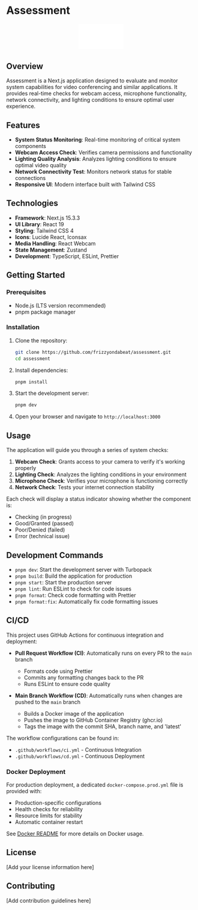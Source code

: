 # Assessment

<p align="center">
  <img src="public/assessment-logo.svg" alt="Assessment Logo" width="120" />
</p>

## Overview

Assessment is a Next.js application designed to evaluate and monitor system capabilities for video conferencing and similar applications. It provides real-time checks for webcam access, microphone functionality, network connectivity, and lighting conditions to ensure optimal user experience.

## Features

- **System Status Monitoring**: Real-time monitoring of critical system components
- **Webcam Access Check**: Verifies camera permissions and functionality
- **Lighting Quality Analysis**: Analyzes lighting conditions to ensure optimal video quality
- **Network Connectivity Test**: Monitors network status for stable connections
- **Responsive UI**: Modern interface built with Tailwind CSS

## Technologies

- **Framework**: Next.js 15.3.3
- **UI Library**: React 19
- **Styling**: Tailwind CSS 4
- **Icons**: Lucide React, Iconsax
- **Media Handling**: React Webcam
- **State Management**: Zustand
- **Development**: TypeScript, ESLint, Prettier

## Getting Started

### Prerequisites

- Node.js (LTS version recommended)
- pnpm package manager

### Installation

1. Clone the repository:

   ```bash
   git clone https://github.com/frizzyondabeat/assessment.git
   cd assessment
   ```

2. Install dependencies:

   ```bash
   pnpm install
   ```

3. Start the development server:

   ```bash
   pnpm dev
   ```

4. Open your browser and navigate to `http://localhost:3000`

## Usage

The application will guide you through a series of system checks:

1. **Webcam Check**: Grants access to your camera to verify it's working properly
2. **Lighting Check**: Analyzes the lighting conditions in your environment
3. **Microphone Check**: Verifies your microphone is functioning correctly
4. **Network Check**: Tests your internet connection stability

Each check will display a status indicator showing whether the component is:

- Checking (in progress)
- Good/Granted (passed)
- Poor/Denied (failed)
- Error (technical issue)

## Development Commands

- `pnpm dev`: Start the development server with Turbopack
- `pnpm build`: Build the application for production
- `pnpm start`: Start the production server
- `pnpm lint`: Run ESLint to check for code issues
- `pnpm format`: Check code formatting with Prettier
- `pnpm format:fix`: Automatically fix code formatting issues

## CI/CD

This project uses GitHub Actions for continuous integration and deployment:

- **Pull Request Workflow (CI)**: Automatically runs on every PR to the `main` branch
  - Formats code using Prettier
  - Commits any formatting changes back to the PR
  - Runs ESLint to ensure code quality

- **Main Branch Workflow (CD)**: Automatically runs when changes are pushed to the `main` branch
  - Builds a Docker image of the application
  - Pushes the image to GitHub Container Registry (ghcr.io)
  - Tags the image with the commit SHA, branch name, and 'latest'

The workflow configurations can be found in:
- `.github/workflows/ci.yml` - Continuous Integration
- `.github/workflows/cd.yml` - Continuous Deployment

### Docker Deployment

For production deployment, a dedicated `docker-compose.prod.yml` file is provided with:
- Production-specific configurations
- Health checks for reliability
- Resource limits for stability
- Automatic container restart

See [Docker README](README.Docker.md) for more details on Docker usage.

## License

[Add your license information here]

## Contributing

[Add contribution guidelines here]
